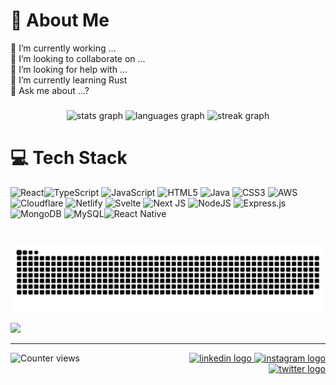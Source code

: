 # 💫 About Me

🔭 I’m currently working ...<br/>
👯 I’m looking to collaborate on ...<br>
🤝 I’m looking for help with ...<br>
🌱 I’m currently learning Rust<br>
💬 Ask me about ...?<br>

###

<div align="center">
  <img src="https://github-readme-stats.vercel.app/api?username=jhairparis&hide_title=true&hide_rank=false&show_icons=true&include_all_commits=true&count_private=true&disable_animations=false&theme=gotham&locale=en&hide_border=true" height="150" alt="stats graph"  />
  <img src="https://github-readme-stats.vercel.app/api/top-langs?username=jhairparis&locale=en&hide_title=false&layout=compact&card_width=320&langs_count=5&theme=gotham&hide_border=true" height="150" alt="languages graph"  />
  <img src="https://streak-stats.demolab.com?user=jhairparis&locale=en&mode=daily&theme=gotham&hide_border=true&border_radius=5" height="150" alt="streak graph"  />
</div>

# 💻 Tech Stack

![React](https://img.shields.io/badge/react-%2320232a.svg?style=for-the-badge&logo=react&logoColor=%2361DAFB)![TypeScript](https://img.shields.io/badge/typescript-%23007ACC.svg?style=for-the-badge&logo=typescript&logoColor=white) ![JavaScript](https://img.shields.io/badge/javascript-%23323330.svg?style=for-the-badge&logo=javascript&logoColor=%23F7DF1E) ![HTML5](https://img.shields.io/badge/html5-%23E34F26.svg?style=for-the-badge&logo=html5&logoColor=white) ![Java](https://img.shields.io/badge/java-%23ED8B00.svg?style=for-the-badge&logo=java&logoColor=white) ![CSS3](https://img.shields.io/badge/css3-%231572B6.svg?style=for-the-badge&logo=css3&logoColor=white) ![AWS](https://img.shields.io/badge/AWS-%23FF9900.svg?style=for-the-badge&logo=amazon-aws&logoColor=white) ![Cloudflare](https://img.shields.io/badge/Cloudflare-F38020?style=for-the-badge&logo=Cloudflare&logoColor=white) ![Netlify](https://img.shields.io/badge/netlify-%23000000.svg?style=for-the-badge&logo=netlify&logoColor=#00C7B7) ![Svelte](https://img.shields.io/badge/svelte-%23f1413d.svg?style=for-the-badge&logo=svelte&logoColor=white) ![Next JS](https://img.shields.io/badge/Next-black?style=for-the-badge&logo=next.js&logoColor=white) ![NodeJS](https://img.shields.io/badge/node.js-6DA55F?style=for-the-badge&logo=node.js&logoColor=white) ![Express.js](https://img.shields.io/badge/express.js-%23404d59.svg?style=for-the-badge&logo=express&logoColor=%2361DAFB) ![MongoDB](https://img.shields.io/badge/MongoDB-%234ea94b.svg?style=for-the-badge&logo=mongodb&logoColor=white) ![MySQL](https://img.shields.io/badge/mysql-%2300f.svg?style=for-the-badge&logo=mysql&logoColor=white)![React Native](https://img.shields.io/badge/react_native-%2320232a.svg?style=for-the-badge&logo=react&logoColor=%2361DAFB)

###

<br clear="both">

<picture>
  <source media="(prefers-color-scheme: dark)" srcset="https://raw.githubusercontent.com/jhairparis/jhairparis/output/snake_dark.svg">
  <source media="(prefers-color-scheme: light)" srcset="https://raw.githubusercontent.com/jhairparis/jhairparis/output/snake.svg">
  <img alt="Snake animation" src="https://raw.githubusercontent.com/jhairparis/jhairparis/output/snake.svg">
</picture>

![](https://quotes-github-readme.vercel.app/api?type=horizontal&theme=radical)

---

<div style="display: flex; flex-direction: row; width: 100%;">
 <div style="width: 50%;">
   <img src="https://jhairparis.com/api/visit-count" alt="Counter views"/>
 </div>

 <div align="right" style="width: 50%;">
   <a href="https://jhairparis.com">
     <img src="https://raw.githubusercontent.com/maurodesouza/profile-readme-generator/master/src/assets/icons/social/linkedin/default.svg" width="47" height="35" alt="linkedin logo"  />
   </a>
   <a href="https://jhairparis.com">
     <img src="https://raw.githubusercontent.com/maurodesouza/profile-readme-generator/master/src/assets/icons/social/instagram/default.svg" width="47" height="35" alt="instagram logo"  />
   </a>
   <a href="https://jhairparis.com">
     <img src="https://raw.githubusercontent.com/maurodesouza/profile-readme-generator/master/src/assets/icons/social/twitter/default.svg" width="47" height="35" alt="twitter logo"  />
   </a>
 </div>
</div>
